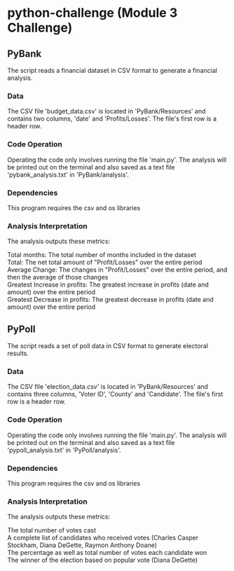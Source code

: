# python-challenge (Module 3 Challenge)
## PyBank
The script reads a financial dataset in CSV format to generate a financial analysis.
### Data
The CSV file 'budget_data.csv' is located in 'PyBank/Resources' and contains two columns, 'date' and 'Profits/Losses'. The file's first row is a header row.
### Code Operation
Operating the code only involves running the file 'main.py'. The analysis will be printed out on the terminal and also saved as a text file 'pybank_analysis.txt' in 'PyBank/analysis'.
### Dependencies
This program requires the csv and os libraries
### Analysis Interpretation
The analysis outputs these metrics:
    
Total months: The total number of months included in the dataset   
Total: The net total amount of "Profit/Losses" over the entire period   
Average Change: The changes in "Profit/Losses" over the entire period, and then the average of those changes  
Greatest Increase in profits: The greatest increase in profits (date and amount) over the entire period   
Greatest Decrease in profits: The greatest decrease in profits (date and amount) over the entire period   
    
        
           
           
## PyPoll
The script reads a set of poll data in CSV format to generate electoral results.
### Data
The CSV file 'election_data.csv' is located in 'PyBank/Resources' and contains three columns, 'Voter ID', 'County' and 'Candidate'. The file's first row is a header row.
### Code Operation
Operating the code only involves running the file 'main.py'. The analysis will be printed out on the terminal and also saved as a text file 'pypoll_analysis.txt' in 'PyPoll/analysis'.
### Dependencies
This program requires the csv and os libraries
### Analysis Interpretation
The analysis outputs these metrics:
    
The total number of votes cast  
A complete list of candidates who received votes (Charles Casper Stockham, Diana DeGette, Raymon Anthony Doane)  
The percentage as well as total number of votes each candidate won  
The winner of the election based on popular vote (Diana DeGette)

